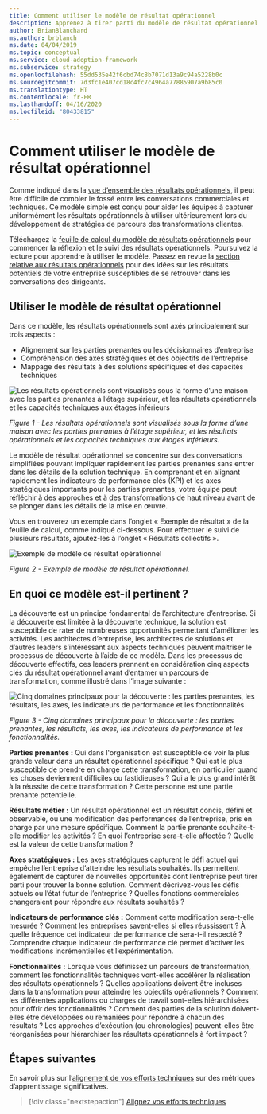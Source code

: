 ```yaml
---
title: Comment utiliser le modèle de résultat opérationnel
description: Apprenez à tirer parti du modèle de résultat opérationnel pour capturer les résultats opérationnels utilisés dans le développement de stratégies relatives au parcours de transformation des clients.
author: BrianBlanchard
ms.author: brblanch
ms.date: 04/04/2019
ms.topic: conceptual
ms.service: cloud-adoption-framework
ms.subservice: strategy
ms.openlocfilehash: 55dd535e42f6cbd74c8b7071d13a9c94a5228b0c
ms.sourcegitcommit: 7d3fc1e407cd18c4fc7c4964a77885907a9b85c0
ms.translationtype: HT
ms.contentlocale: fr-FR
ms.lasthandoff: 04/16/2020
ms.locfileid: "80433815"
---
```

# <a name="how-to-use-the-business-outcome-template"></a>Comment utiliser le modèle de résultat opérationnel

Comme indiqué dans la [vue d’ensemble des résultats opérationnels](./index.md), il peut être difficile de combler le fossé entre les conversations commerciales et techniques. Ce modèle simple est conçu pour aider les équipes à capturer uniformément les résultats opérationnels à utiliser ultérieurement lors du développement de stratégies de parcours des transformations clientes.

Téléchargez la [feuille de calcul du modèle de résultats opérationnels](https://archcenter.blob.core.windows.net/cdn/business-outcome-template.xlsx) pour commencer la réflexion et le suivi des résultats opérationnels. Poursuivez la lecture pour apprendre à utiliser le modèle. Passez en revue la [section relative aux résultats opérationnels](./index.md) pour des idées sur les résultats potentiels de votre entreprise susceptibles de se retrouver dans les conversations des dirigeants.

<!-- markdownlint-disable MD026 -->

## <a name="use-the-business-outcome-template"></a>Utiliser le modèle de résultat opérationnel

Dans ce modèle, les résultats opérationnels sont axés principalement sur trois aspects :

- Alignement sur les parties prenantes ou les décisionnaires d’entreprise
- Compréhension des axes stratégiques et des objectifs de l’entreprise
- Mappage des résultats à des solutions spécifiques et des capacités techniques

![Les résultats opérationnels sont visualisés sous la forme d’une maison avec les parties prenantes à l’étage supérieur, et les résultats opérationnels et les capacités techniques aux étages inférieurs](../../_images/strategy/business-outcome-house.png)

*Figure 1 - Les résultats opérationnels sont visualisés sous la forme d’une maison avec les parties prenantes à l’étage supérieur, et les résultats opérationnels et les capacités techniques aux étages inférieurs.*

Le modèle de résultat opérationnel se concentre sur des conversations simplifiées pouvant impliquer rapidement les parties prenantes sans entrer dans les détails de la solution technique. En comprenant et en alignant rapidement les indicateurs de performance clés (KPI) et les axes stratégiques importants pour les parties prenantes, votre équipe peut réfléchir à des approches et à des transformations de haut niveau avant de se plonger dans les détails de la mise en œuvre.

Vous en trouverez un exemple dans l’onglet « Exemple de résultat » de la feuille de calcul, comme indiqué ci-dessous. Pour effectuer le suivi de plusieurs résultats, ajoutez-les à l’onglet « Résultats collectifs ».

![Exemple de modèle de résultat opérationnel](../../_images/strategy/business-outcome-template.png)

*Figure 2 - Exemple de modèle de résultat opérationnel.*

## <a name="why-is-this-template-relevant"></a>En quoi ce modèle est-il pertinent ?

La découverte est un principe fondamental de l’architecture d’entreprise. Si la découverte est limitée à la découverte technique, la solution est susceptible de rater de nombreuses opportunités permettant d’améliorer les activités. Les architectes d’entreprise, les architectes de solutions et d’autres leaders s’intéressant aux aspects techniques peuvent maîtriser le processus de découverte à l’aide de ce modèle. Dans les processus de découverte effectifs, ces leaders prennent en considération cinq aspects clés du résultat opérationnel avant d’entamer un parcours de transformation, comme illustré dans l’image suivante :

![Cinq domaines principaux pour la découverte : les parties prenantes, les résultats, les axes, les indicateurs de performance et les fonctionnalités](../../_images/strategy/business-outcome-focus-areas.png)

*Figure 3 - Cinq domaines principaux pour la découverte : les parties prenantes, les résultats, les axes, les indicateurs de performance et les fonctionnalités.*

**Parties prenantes :** Qui dans l'organisation est susceptible de voir la plus grande valeur dans un résultat opérationnel spécifique ? Qui est le plus susceptible de prendre en charge cette transformation, en particulier quand les choses deviennent difficiles ou fastidieuses ? Qui a le plus grand intérêt à la réussite de cette transformation ? Cette personne est une partie prenante potentielle.

**Résultats métier :** Un résultat opérationnel est un résultat concis, défini et observable, ou une modification des performances de l’entreprise, pris en charge par une mesure spécifique. Comment la partie prenante souhaite-t-elle modifier les activités ? En quoi l’entreprise sera-t-elle affectée ? Quelle est la valeur de cette transformation ?

**Axes stratégiques :** Les axes stratégiques capturent le défi actuel qui empêche l’entreprise d’atteindre les résultats souhaités. Ils permettent également de capturer de nouvelles opportunités dont l’entreprise peut tirer parti pour trouver la bonne solution. Comment décrivez-vous les défis actuels ou l’état futur de l’entreprise ? Quelles fonctions commerciales changeraient pour répondre aux résultats souhaités ?

**Indicateurs de performance clés :** Comment cette modification sera-t-elle mesurée ? Comment les entreprises savent-elles si elles réussissent ? À quelle fréquence cet indicateur de performance clé sera-t-il respecté ? Comprendre chaque indicateur de performance clé permet d’activer les modifications incrémentielles et l’expérimentation.

**Fonctionnalités :** Lorsque vous définissez un parcours de transformation, comment les fonctionnalités techniques vont-elles accélérer la réalisation des résultats opérationnels ? Quelles applications doivent être incluses dans la transformation pour atteindre les objectifs opérationnels ? Comment les différentes applications ou charges de travail sont-elles hiérarchisées pour offrir des fonctionnalités ? Comment des parties de la solution doivent-elles être développées ou remaniées pour répondre à chacun des résultats ? Les approches d’exécution (ou chronologies) peuvent-elles être réorganisées pour hiérarchiser les résultats opérationnels à fort impact ?

## <a name="next-steps"></a>Étapes suivantes

En savoir plus sur l’[alignement de vos efforts techniques](../learning-metrics.md) sur des métriques d’apprentissage significatives.

> [!div class="nextstepaction"]
> [Alignez vos efforts techniques](../learning-metrics.md)
